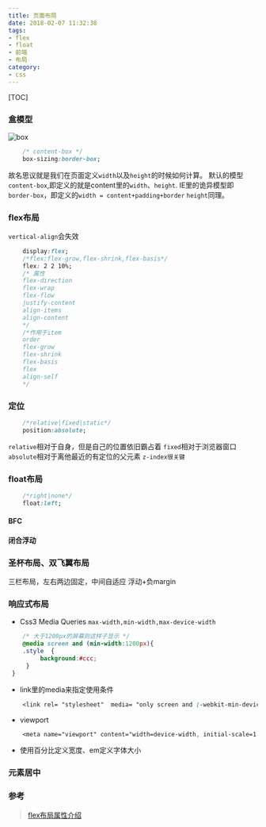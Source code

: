 ```yaml
---
title: 页面布局
date: 2018-02-07 11:32:38
tags:
- flex
- float 
- 前端
- 布局
category: 
- css
---
```


[TOC]

### 盒模型
![box](/one_hour/img/css/box_pattern.jpeg)
```css
	/* content-box */
	box-sizing:border-box;
```
故名思议就是我们在页面定义`width`以及`height`的时候如何计算。
默认的模型`content-box`,即定义的就是content里的`width`、`height`.
IE里的诡异模型即`border-box`，即定义的`width = content+padding+border`
`height`同理。

### flex布局
`vertical-align`会失效
``` css
	display:flex;
	/*flex:flex-grow,flex-shrink,flex-basis*/
	flex: 2 2 10%;
	/* 属性
	flex-direction
	flex-wrap
	flex-flow
	justify-content
	align-items
	align-content
	*/
	/*作用于item
	order
	flex-grow
	flex-shrink
	flex-basis
	flex
	align-self
	*/
```

### 定位
```css
	/*relative|fixed|static*/
	position:absolute;
```
`relative`相对于自身，但是自己的位置依旧霸占着
`fixed`相对于浏览器窗口
`absolute`相对于离他最近的有定位的父元素
`z-index很关键`

### float布局
```css
	/*right|none*/
	float:left;
```
#### BFC

#### 闭合浮动


### 圣杯布局、双飞翼布局
三栏布局，左右两边固定，中间自适应
浮动+负margin


### 响应式布局
- Css3 Media Queries
`max-width,min-width,max-device-width`
```css
	/* 大于1200px的屏幕则这样子显示 */
	@media screen and (min-width:1200px){ 
    .style  {
         background:#ccc; 
     }
 }
```
- link里的media来指定使用条件
``` css
	<link rel= "stylesheet"  media= "only screen and (-webkit-min-device-pixel-ratio: 2)"  type= "text/css"  href= "style.css"  />
```
- viewport
``` css
	<meta name="viewport" content="width=device-width, initial-scale=1.0">
```
- 使用百分比定义宽度、em定义字体大小

### 元素居中


### 参考
>[flex布局属性介绍](http://www.ruanyifeng.com/blog/2015/07/flex-grammar.html)
